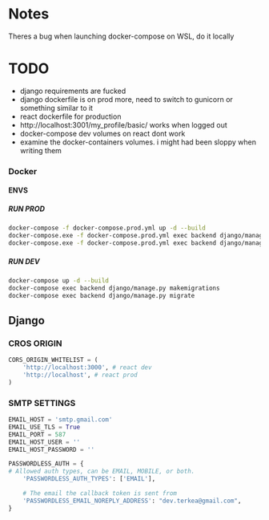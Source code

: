 # Notes
Theres a bug when launching docker-compose on WSL, do it locally


# TODO
 * django requirements are fucked
 * django dockerfile is on prod more, need to switch to gunicorn or something similar to it
 * react dockerfile for production
 * http://localhost:3001/my_profile/basic/ works when logged out
 * docker-compose dev volumes on react dont work
 * examine the docker-containers volumes. i might had been sloppy when writing them
### Docker

#### ENVS
##### RUN PROD
```bash
docker-compose -f docker-compose.prod.yml up -d --build
docker-compose.exe -f docker-compose.prod.yml exec backend django/manage.py makemigrations
docker-compose.exe -f docker-compose.prod.yml exec backend django/manage.py makemigrations
```

##### RUN DEV
```bash
docker-compose up -d --build
docker-compose exec backend django/manage.py makemigrations
docker-compose exec backend django/manage.py migrate
```

## Django
### CROS ORIGIN
```python
CORS_ORIGIN_WHITELIST = (
    'http://localhost:3000', # react dev
    'http://localhost', # react prod
)
```

### SMTP SETTINGS
```python
EMAIL_HOST = 'smtp.gmail.com'
EMAIL_USE_TLS = True
EMAIL_PORT = 587
EMAIL_HOST_USER = ''
EMAIL_HOST_PASSWORD = ''

PASSWORDLESS_AUTH = {
# Allowed auth types, can be EMAIL, MOBILE, or both.
    'PASSWORDLESS_AUTH_TYPES': ['EMAIL'],

    # The email the callback token is sent from
    'PASSWORDLESS_EMAIL_NOREPLY_ADDRESS': "dev.terkea@gmail.com",
}
```